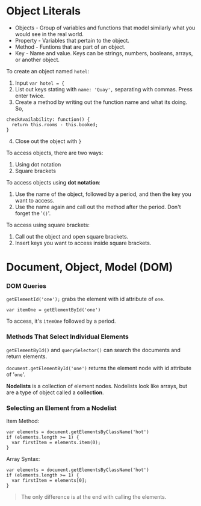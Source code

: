 # Object Literals

- Objects - Group of variables and functions that model similarly what you would see in the real world.
- Property - Variables that pertain to the object.
- Method - Funtions that are part of an object.
- Key - Name and value. Keys can be strings, numbers, booleans, arrays, or another object.

To create an object named `hotel`:

1. Input `var hotel = {`
2. List out keys stating with `name: 'Quay',` separating with commas. Press enter twice.
3. Create a method by writing out the function name and what its doing. So, 
``` 
checkAvailability: function() {
  return this.rooms - this.booked;
}
```
4. Close out the object with `}`

To access objects, there are two ways:
1. Using dot notation
2. Square brackets

To access objects using **dot notation**:

1. Use the name of the object, followed by a period, and then the key you want to access.
2. Use the name again and call out the method after the period. Don't forget the '`()`'.

To access using square brackets:

1. Call out the object and open square brackets.
2. Insert keys you want to access inside square brackets.

# Document, Object, Model (DOM)

### DOM Queries

`getElementId('one');` grabs the element with id attribute of `one`.

`var itemOne = getElementById('one')`

To access, it's `itemOne` followed by a period.

### Methods That Select Individual Elements
`getElementById()` and `querySelector()` can search the documents and return elements.

`document.getElementById('one')` returns the element node with id attribute of '`one`'.

**Nodelists** is a collection of element nodes. Nodelists look like arrays, but are a type of object called a **collection**.

### Selecting an Element from a Nodelist

Item Method:
```
var elements = document.getElementsByClassName('hot')
if (elements.length >= 1) {
  var firstItem = elements.item(0);
}
```

Array Syntax:
```
var elements = document.getElementsByClassName('hot')
if (elements.length >= 1) {
  var firstItem = elements[0];
}
```

> The only difference is at the end with calling the elements.

